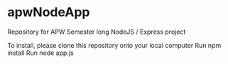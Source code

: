 # apwNodeApp
Repository for APW Semester long NodeJS / Express project

To install, please clone this repository onto your local computer
Run npm install
Run node app.js 
